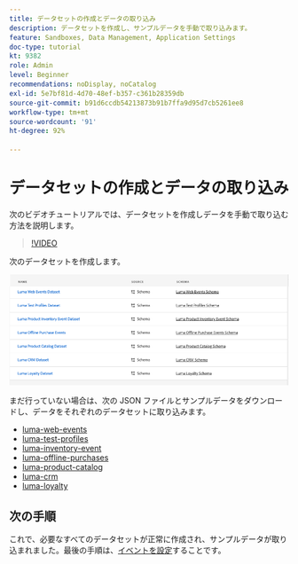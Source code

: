 ```yaml
---
title: データセットの作成とデータの取り込み
description: データセットを作成し、サンプルデータを手動で取り込みます。
feature: Sandboxes, Data Management, Application Settings
doc-type: tutorial
kt: 9382
role: Admin
level: Beginner
recommendations: noDisplay, noCatalog
exl-id: 5e7bf81d-4d70-48ef-b357-c361b28359db
source-git-commit: b91d6ccdb54213873b91b7ffa9d95d7cb5261ee8
workflow-type: tm+mt
source-wordcount: '91'
ht-degree: 92%

---
```


# データセットの作成とデータの取り込み

次のビデオチュートリアルでは、データセットを作成しデータを手動で取り込む方法を説明します。

>[!VIDEO](https://video.tv.adobe.com/v/334293?quality=12)

次のデータセットを作成します。

![データセットの作成](/help/tutorial-configure-a-training-sandbox/assets/datasets.png)

まだ行っていない場合は、次の JSON ファイルとサンプルデータをダウンロードし、データをそれぞれのデータセットに取り込みます。

* [luma-web-events](/help/tutorial-configure-a-training-sandbox/assets/luma-data/luma-web-events.json)
* [luma-test-profiles](/help/tutorial-configure-a-training-sandbox/assets/luma-data/luma-test-profiles.json)
* [luma-inventory-event](/help/tutorial-configure-a-training-sandbox/assets/luma-data/luma-inventory-events.json)
* [luma-offline-purchases](/help/tutorial-configure-a-training-sandbox/assets/luma-data/luma-offline-purchases.json)
* [luma-product-catalog](/help/tutorial-configure-a-training-sandbox/assets/luma-data/luma-product-catalog.json)
* [luma-crm](/help/tutorial-configure-a-training-sandbox/assets/luma-data/luma-crm.json)
* [luma-loyalty](/help/tutorial-configure-a-training-sandbox/assets/luma-data/luma-loyalty.json)


## 次の手順

これで、必要なすべてのデータセットが正常に作成され、サンプルデータが取り込まれました。最後の手順は、[イベントを設定](/help/tutorial-configure-a-training-sandbox/configure-events.md)することです。
